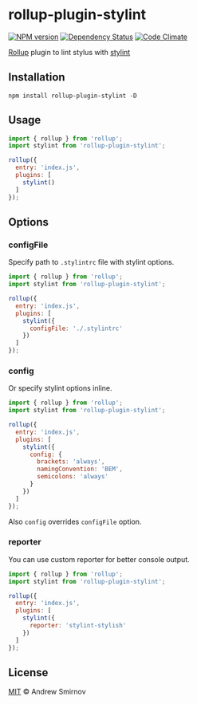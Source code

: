# rollup-plugin-stylint
[![NPM version](https://img.shields.io/npm/v/rollup-plugin-stylint.svg)](https://www.npmjs.com/package/rollup-plugin-stylint)
[![Dependency Status](https://img.shields.io/gemnasium/sandark7/rollup-plugin-stylint.svg)](https://gemnasium.com/sandark7/rollup-plugin-stylint)
[![Code Climate](https://codeclimate.com/github/sandark7/rollup-plugin-stylint/badges/gpa.svg)](https://codeclimate.com/github/sandark7/rollup-plugin-stylint)

[Rollup](https://www.npmjs.com/package/rollup) plugin to lint stylus with [stylint](https://www.npmjs.com/package/stylint)

## Installation

```
npm install rollup-plugin-stylint -D
```

## Usage

``` javascript
import { rollup } from 'rollup';
import stylint from 'rollup-plugin-stylint';

rollup({
  entry: 'index.js',
  plugins: [
    stylint()
  ]
});
```

## Options

### configFile

Specify path to `.stylintrc` file with stylint options.

``` javascript
import { rollup } from 'rollup';
import stylint from 'rollup-plugin-stylint';

rollup({
  entry: 'index.js',
  plugins: [
    stylint({
      configFile: './.stylintrc'
    })
  ]
});
```

### config

Or specify stylint options inline.

``` javascript
import { rollup } from 'rollup';
import stylint from 'rollup-plugin-stylint';

rollup({
  entry: 'index.js',
  plugins: [
    stylint({
      config: {
        brackets: 'always',
        namingConvention: 'BEM',
        semicolons: 'always'
      }
    })
  ]
});
```

Also `config` overrides `configFile` option.

### reporter

You can use custom reporter for better console output.

``` javascript
import { rollup } from 'rollup';
import stylint from 'rollup-plugin-stylint';

rollup({
  entry: 'index.js',
  plugins: [
    stylint({
      reporter: 'stylint-stylish'
    })
  ]
});
```

## License

[MIT](http://www.opensource.org/licenses/mit-license.php) © Andrew Smirnov

